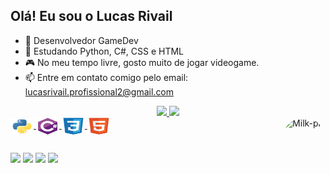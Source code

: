 ## Olá! Eu sou o Lucas Rivail
- :telescope: Desenvolvedor GameDev
- :seedling: Estudando Python, C#, CSS e HTML
- :video_game: No meu tempo livre, gosto muito de jogar videogame.
- :mailbox: Entre em contato comigo pelo email: lucasrivail.profissional2@gmail.com

<div align="center">
  <a href="https://github.com/HYZIN-1">
  <img height="140em" src="https://github-readme-stats.vercel.app/api?username=hyzin-1&show_icons=true&theme=dark&include_all_commits=true&count_private=true"/>
  <img height="140em" src="https://github-readme-stats.vercel.app/api/top-langs/?username=hyzin-1&layout=compact&langs_count=7&theme=dark"/>
</div>
  <img align="center" alt="Lucas-Python" height="27" width="37" src="https://raw.githubusercontent.com/devicons/devicon/master/icons/python/python-original.svg">
   <img align="center" alt="Lucas-Csharp" height="27" width="37" src="https://raw.githubusercontent.com/devicons/devicon/master/icons/csharp/csharp-original.svg">
  <img align="center" alt="Lucas-CSS" height="27" width="37" src="https://raw.githubusercontent.com/devicons/devicon/master/icons/css3/css3-original.svg">
  <img align="center" alt="Lucas-HTML" height="27" width="37" src="https://raw.githubusercontent.com/devicons/devicon/master/icons/html5/html5-original.svg">
  <img align="right" alt="Milk-pic" height="150" style="border-radius:50px;" src="https://i.pinimg.com/originals/8a/51/46/8a51463aa43d11854058f5adffcb507e.png">
</div>
  
  ##
  
  <a href="https://www.instagram.com/lucas.rivail/" target="_blank"><img src="https://img.shields.io/badge/Instagram-E4405F?style=for-the-badge&logo=instagram&logoColor=white" target="_blank"></a>
  <a href="https://twitter.com/HyzinF" target="_blank"><img src="https://res.cloudinary.com/practicaldev/image/fetch/s--opAxX3tY--/c_limit%2Cf_auto%2Cfl_progressive%2Cq_auto%2Cw_880/https://img.shields.io/badge/Twitter-1DA1F2%3Fstyle%3Dfor-the-badge%26logo%3Dtwitter%26logoColor%3Dwhite" target="_blank"></a>
<a href = "https://discord.gg/XcvSdbPJaZ"><img src="https://res.cloudinary.com/practicaldev/image/fetch/s--kDil9AKc--/c_limit%2Cf_auto%2Cfl_progressive%2Cq_auto%2Cw_880/https://img.shields.io/badge/Discord-7289DA%3Fstyle%3Dfor-the-badge%26logo%3Ddiscord%26logoColor%3Dwhite" target="_blank"></a>
<a href ="mailto:lucasrivail.profissional2@gmail.com"><img src="https://res.cloudinary.com/practicaldev/image/fetch/s--C75QF96b--/c_limit%2Cf_auto%2Cfl_progressive%2Cq_auto%2Cw_880/https://img.shields.io/badge/Gmail-D14836%3Fstyle%3Dfor-the-badge%26logo%3Dgmail%26logoColor%3Dwhite" target="_blank"></a>
